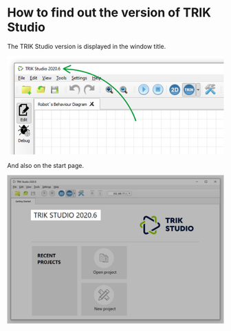 # How to find out the version of TRIK Studio

&#x20;The TRIK Studio version is displayed in the window title.

![](<../../.gitbook/assets/02 1 en version.jpg>)

And also on the start page.

![](<../../.gitbook/assets/02 2 en version.jpg>)
